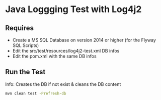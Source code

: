
# Java Loggging Test with Log4j2

## Requires

- Create a MS SQL Database on version 2014 or higher (for the Flyway SQL Scripts)
- Edit the src/test/resources/log4j2-test.xml DB infos 
- Edit the pom.xml with the same DB infos

## Run the Test

Info: Creates the DB if not exist & cleans the DB content

```bash
mvn clean test -Prefresh-db
```

